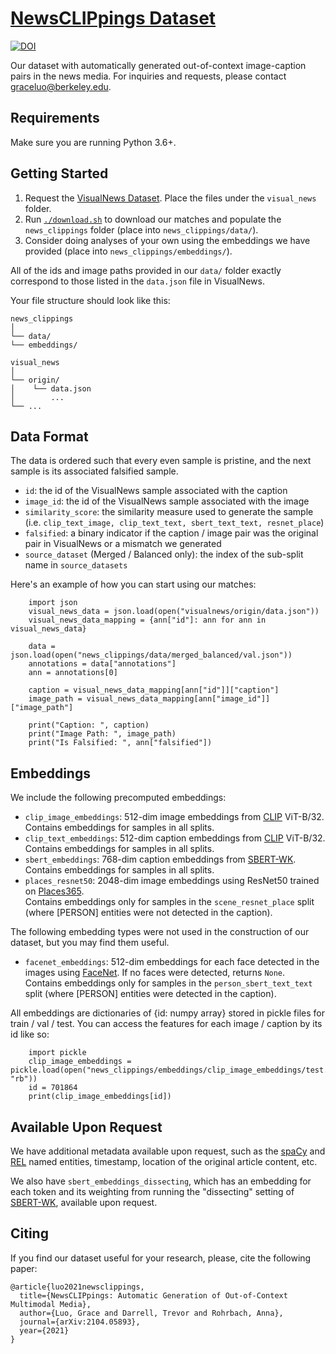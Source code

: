 # [NewsCLIPpings Dataset](https://arxiv.org/abs/2104.05893)

[![DOI](https://zenodo.org/badge/355308357.svg)](https://zenodo.org/badge/latestdoi/355308357)

Our dataset with automatically generated out-of-context image-caption pairs in the news media. 
For inquiries and requests, please contact graceluo@berkeley.edu.

## Requirements
Make sure you are running Python 3.6+.

## Getting Started
1. Request the [VisualNews Dataset](https://github.com/FuxiaoLiu/VisualNews-Repository). 
Place the files under the `visual_news` folder.
2. Run [`./download.sh`](https://github.com/g-luo/news_clippings/blob/master/download.sh) to download our matches and populate the `news_clippings` folder (place into `news_clippings/data/`). 
3. Consider doing analyses of your own using the embeddings we have provided (place into `news_clippings/embeddings/`).

All of the ids and image paths provided in our `data/` folder exactly correspond to those listed in the `data.json` file in VisualNews. 
<!--If you have trouble running our download script, you can find everything at [http://news_clippings.berkeleyvision.org](http://news_clippings.berkeleyvision.org).-->

Your file structure should look like this:

```
news_clippings
│
└── data/
└── embeddings/

visual_news
│
└── origin/
│    └── data.json
│        ...
└── ...
```

<!-- Set up MMF
```
pip install -r requirements.txt --extra-index-url https://download.pytorch.org/whl/torch_stable.html
```
 -->
<!-- 3. Example command for training / finetuning with MMF.
```
MMF_USER_DIR="." nohup mmf_run config="./configs/experiments/clip.yaml" model=clip dataset=foil run_type=train > clip_train.out &
``` -->

## Data Format
The data is ordered such that every even sample is pristine, and the next sample is its associated falsified sample. 

- `id`: the id of the VisualNews sample associated with the caption
- `image_id`: the id of the VisualNews sample associated with the image
- `similarity_score`: the similarity measure used to generate the sample (i.e. `clip_text_image, clip_text_text, sbert_text_text, resnet_place`)
- `falsified`: a binary indicator if the caption / image pair was the original pair in VisualNews or a mismatch we generated
- `source_dataset` (Merged / Balanced only): the index of the sub-split name in `source_datasets`

Here's an example of how you can start using our matches:
```
    import json
    visual_news_data = json.load(open("visualnews/origin/data.json"))
    visual_news_data_mapping = {ann["id"]: ann for ann in visual_news_data}
    
    data = json.load(open("news_clippings/data/merged_balanced/val.json"))
    annotations = data["annotations"]
    ann = annotations[0]
    
    caption = visual_news_data_mapping[ann["id"]]["caption"]
    image_path = visual_news_data_mapping[ann["image_id"]]["image_path"]
    
    print("Caption: ", caption)
    print("Image Path: ", image_path)
    print("Is Falsified: ", ann["falsified"])
```

## Embeddings
We include the following precomputed embeddings:

- `clip_image_embeddings`: 512-dim image embeddings from [CLIP](https://github.com/openai/CLIP) ViT-B/32. <br />
Contains embeddings for samples in all splits.
- `clip_text_embeddings`: 512-dim caption embeddings from [CLIP](https://github.com/openai/CLIP) ViT-B/32. <br />
Contains embeddings for samples in all splits.
- `sbert_embeddings`: 768-dim caption embeddings from [SBERT-WK](https://github.com/BinWang28/SBERT-WK-Sentence-Embedding). <br />
Contains embeddings for samples in all splits.
- `places_resnet50`: 2048-dim image embeddings using ResNet50 trained on [Places365](https://github.com/CSAILVision/places365). <br />
Contains embeddings only for samples in the `scene_resnet_place` split (where [PERSON] entities were not detected in the caption).

The following embedding types were not used in the construction of our dataset, but you may find them useful.
- `facenet_embeddings`: 512-dim embeddings for each face detected in the images using [FaceNet](https://github.com/TIBHannover/cross-modal_entity_consistency/blob/master/visual_descriptors/person_embedding.py). If no faces were detected, returns `None`. <br />
Contains embeddings only for samples in the `person_sbert_text_text` split (where [PERSON] entities were detected in the caption).

All embeddings are dictionaries of {id: numpy array} stored in pickle files for train / val / test. You can access the features for each image / caption by its id like so:

```
    import pickle
    clip_image_embeddings = pickle.load(open("news_clippings/embeddings/clip_image_embeddings/test.pkl", "rb"))
    id = 701864
    print(clip_image_embeddings[id])
```

## Available Upon Request
We have additional metadata available upon request, such as the [spaCy](https://spacy.io) and [REL](https://github.com/informagi/REL) named entities, timestamp, location of the original article content, etc.

We also have `sbert_embeddings_dissecting`, which has an embedding for each token and its weighting from running the "dissecting" setting of [SBERT-WK](https://github.com/BinWang28/SBERT-WK-Sentence-Embedding), available upon request. 
 
## Citing
If you find our dataset useful for your research, please, cite the following paper:
```
@article{luo2021newsclippings,
  title={NewsCLIPpings: Automatic Generation of Out-of-Context Multimodal Media},
  author={Luo, Grace and Darrell, Trevor and Rohrbach, Anna},
  journal={arXiv:2104.05893},
  year={2021}
}
```
<!--
```
@misc{singh2020mmf,
 author =       {Singh, Amanpreet and Goswami, Vedanuj and Natarajan, Vivek and Jiang, Yu and Chen, Xinlei and Shah, Meet and
                Rohrbach, Marcus and Batra, Dhruv and Parikh, Devi},
 title =        {MMF: A multimodal framework for vision and language research},
 howpublished = {\url{https://github.com/facebookresearch/mmf}},
 year =         {2020}
}
@misc{liu2020visualnews,
      title={VisualNews : Benchmark and Challenges in Entity-aware Image Captioning}, 
      author={Fuxiao Liu and Yinghan Wang and Tianlu Wang and Vicente Ordonez},
      year={2020},
      eprint={2010.03743},
      archivePrefix={arXiv},
      primaryClass={cs.CV}
}
@misc{radford2021learning,
      title={Learning Transferable Visual Models From Natural Language Supervision}, 
      author={Alec Radford and Jong Wook Kim and Chris Hallacy and Aditya Ramesh and Gabriel Goh and Sandhini Agarwal and Girish Sastry and Amanda Askell and Pamela Mishkin and Jack Clark and Gretchen Krueger and Ilya Sutskever},
      year={2021},
      eprint={2103.00020},
      archivePrefix={arXiv},
      primaryClass={cs.CV}
}
 @article{zhou2017places,
   title={Places: A 10 million Image Database for Scene Recognition},
   author={Zhou, Bolei and Lapedriza, Agata and Khosla, Aditya and Oliva, Aude and Torralba, Antonio},
   journal={IEEE Transactions on Pattern Analysis and Machine Intelligence},
   year={2017},
   publisher={IEEE}
}
@misc{wang2020sbertwk,
      title={SBERT-WK: A Sentence Embedding Method by Dissecting BERT-based Word Models}, 
      author={Bin Wang and C. -C. Jay Kuo},
      year={2020},
      eprint={2002.06652},
      archivePrefix={arXiv},
      primaryClass={cs.CL}
}
```
-->
